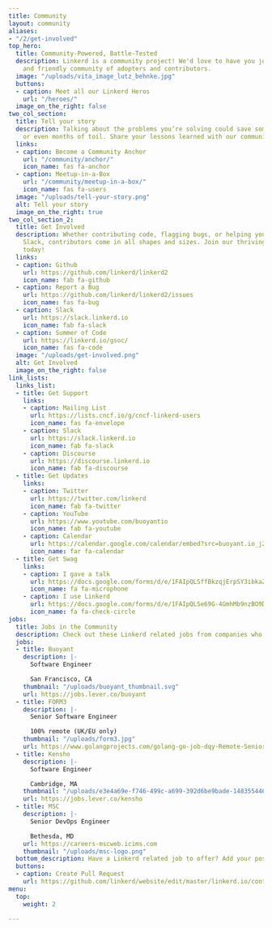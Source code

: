 ```yaml
---
title: Community
layout: community
aliases:
- "/2/get-involved"
top_hero:
  title: Community-Powered, Battle-Tested
  description: Linkerd is a community project! We'd love to have you join our active
    and friendly community of adopters and contributors.
  image: "/uploads/vita_image_lutz_behnke.jpg"
  buttons:
  - caption: Meet all our Linkerd Heros
    url: "/heroes/"
  image_on_the_right: false
two_col_section:
  title: Tell your story
  description: Talking about the problems you’re solving could save someone weeks
    or even months of toil. Share your lessons learned with our community!
  links:
  - caption: Become a Community Anchor
    url: "/community/anchor/"
    icon_name: fas fa-anchor
  - caption: Meetup-in-a-Box
    url: "/community/meetup-in-a-box/"
    icon_name: fas fa-users
  image: "/uploads/tell-your-story.png"
  alt: Tell your story
  image_on_the_right: true
two_col_section_2:
  title: Get Involved
  description: Whether contributing code, flagging bugs, or helping your peers on
    Slack, contributors come in all shapes and sizes. Join our thriving community
    today!
  links:
  - caption: Github
    url: https://github.com/linkerd/linkerd2
    icon_name: fab fa-github
  - caption: Report a Bug
    url: https://github.com/linkerd/linkerd2/issues
    icon_name: fas fa-bug
  - caption: Slack
    url: https://slack.linkerd.io
    icon_name: fab fa-slack
  - caption: Summer of Code
    url: https://linkerd.io/gsoc/
    icon_name: fas fa-code
  image: "/uploads/get-involved.png"
  alt: Get Involved
  image_on_the_right: false
link_lists:
  links_list:
  - title: Get Support
    links:
    - caption: Mailing List
      url: https://lists.cncf.io/g/cncf-linkerd-users
      icon_name: fas fa-envelope
    - caption: Slack
      url: https://slack.linkerd.io
      icon_name: fab fa-slack
    - caption: Discourse
      url: https://discourse.linkerd.io
      icon_name: fab fa-discourse
  - title: Get Updates
    links:
    - caption: Twitter
      url: https://twitter.com/linkerd
      icon_name: fab fa-twitter
    - caption: YouTube
      url: https://www.youtube.com/buoyantio
      icon_name: fab fa-youtube
    - caption: Calendar
      url: https://calendar.google.com/calendar/embed?src=buoyant.io_j28ik70vrl3418f4oldkdici7o%40group.calendar.google.com
      icon_name: far fa-calendar
  - title: Get Swag
    links:
    - caption: I gave a talk
      url: https://docs.google.com/forms/d/e/1FAIpQLSffBkzqjErpSY3ibkaZhy7_9AayVlIhya-5R4DvL-Ttq_wkjA/viewform
      icon_name: fa fa-microphone
    - caption: I use Linkerd
      url: https://docs.google.com/forms/d/e/1FAIpQLSe69G-4GmhMb9nzBO9Du0582eJJMHAmK0BQi1F23X6htsieLQ/viewform
      icon_name: fa fa-check-circle
jobs:
  title: Jobs in the Community
  description: Check out these Linkerd related jobs from companies who love Linkerd
  jobs:
  - title: Buoyant
    description: |-
      Software Engineer

      San Francisco, CA
    thumbnail: "/uploads/buoyant_thumbnail.svg"
    url: https://jobs.lever.co/buoyant
  - title: FORM3
    description: |-
      Senior Software Engineer

      100% remote (UK/EU only)
    thumbnail: "/uploads/form3.jpg"
    url: https://www.golangprojects.com/golang-go-job-dqy-Remote-Senior-Software-Engineer-100-remote-UK-EU-only-London-FORM3-remotework.html
  - title: Kensho
    description: |-
      Software Engineer

      Cambridge, MA
    thumbnail: "/uploads/e3e4a69e-f746-499c-a699-392d6be9bade-1483554467263.png"
    url: https://jobs.lever.co/kensho
  - title: MSC
    description: |-
      Senior DevOps Engineer

      Bethesda, MD
    url: https://careers-mscweb.icims.com
    thumbnail: "/uploads/msc-logo.png"
  bottom_description: Have a Linkerd related job to offer? Add your posting!
  buttons:
  - caption: Create Pull Request
    url: https://github.com/linkerd/website/edit/master/linkerd.io/content/community.md
menu:
  top:
    weight: 2

---
```

